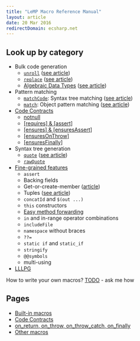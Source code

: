 ```yaml
---
title: "LeMP Macro Reference Manual"
layout: article
date: 20 Mar 2016
redirectDomain: ecsharp.net
---
```


Look up by category
-------------------

- Bulk code generation
    - [`unroll`](ref-other.html#unroll) ([see article](avoid-tedium-with-LeMP.html#unroll))
    - [`replace`](ref-other.html#replace) ([see article](avoid-tedium-with-LeMP.html#replace))
    - [Algebraic Data Types](ref-other.html#alt-class-algebraic-data-type) ([see article](pattern-matching.html#algebraic-data-types))
- Pattern matching
    - [`matchCode`](ref-other.html#matchcode): Syntax tree matching ([see article](lemp-code-gen-and-analysis.html#pattern-matching-using-matchcode))
    - [`match`](ref-other.html#match): Object pattern matching ([see
 article](pattern-matching.html#pattern-matching))
- [Code Contracts](ref-code-contracts.html)
    - [notnull](ref-code-contracts.html#notnull--notnull)
    - [[requires] & [assert]](ref-code-contracts.html#requires--assert)
    - [[ensures] & [ensuresAssert]](ref-code-contracts.html#ensures--ensuresassert)
    - [[ensuresOnThrow]](ref-code-contracts.html#ensuresonthrow)
    - [[ensuresFinally]](ref-code-contracts.html#ensuresfinally)
- Syntax tree generation
    - [`quote`](ref-other.html#quote) ([see article](lemp-code-gen-and-analysis.html#introducing-lemp))
    - [`rawQuote`](ref-other.html#rawquote)
- [Fine-grained features](ref-other.html)
    - `assert`
    - Backing fields
    - Get-or-create-member ([article](avoid-tedium-with-LeMP.html#automagic-field-generation))
    - Tuples ([see article](pattern-matching.html#tuples))
    - `concatId` and `$(out ...)`
    - `this` constructors
    - [Easy method forwarding](ref-other.html#method-forwarding)
    - `in` and in-range operator combinations
    - `includeFile`
    - `namespace` without braces
    - `??=`
    - `static if` and `static_if`
    - `stringify`
    - `@@symbols`
    - multi-using
- [LLLPG](/lllpg)

How to write your own macros? [TODO](lemp-code-gen-and-analysis.html#writing-macros) - ask me how

Pages
-----

- [Built-in macros](ref-builtin-macros.html)
- [Code Contracts](ref-code-contracts.html)
- [on_return, on_throw, on_throw_catch, on_finally](ref-on_star.html)
- [Other macros](ref-other.html)
